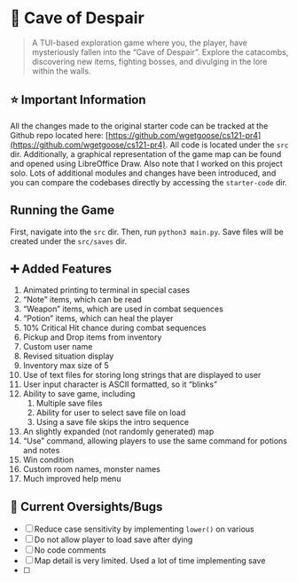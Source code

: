 # 🔦 Cave of Despair

> A TUI-based exploration game where you, the player, have mysteriously fallen into the “Cave of Despair”. Explore the catacombs, discovering new items, fighting bosses, and divulging in the lore within the walls.
> 

## ⭐ Important Information

All the changes made to the original starter code can be tracked at the Github repo located here: [https://github.com/wgetgoose/cs121-pr4](https://github.com/wgetgoose/cs121-pr4). All code is located under the `src` dir. Additionally, a graphical representation of the game map can be found and opened using LibreOffice Draw. Also note that I worked on this project solo. Lots of additional modules and changes have been introduced, and you can compare the codebases directly by accessing the `starter-code` dir.


## Running the Game
First, navigate into the `src` dir. Then, run `python3 main.py`. Save files will be created under the `src/saves` dir.

## ➕ Added Features

1. Animated printing to terminal in special cases
2. “Note” items, which can be read
3. “Weapon” items, which are used in combat sequences
4. “Potion” items, which can heal the player
5. 10% Critical Hit chance during combat sequences
6. Pickup and Drop items from inventory
7. Custom user name
8. Revised situation display
9. Inventory max size of 5
10. Use of text files for storing long strings that are displayed to user
11. User input character is ASCII formatted, so it “blinks”
12. Ability to save game, including
    1. Multiple save files
    2. Ability for user to select save file on load
    3. Using a save file skips the intro sequence
13. An slightly expanded (not randomly generated) map
14. “Use” command, allowing players to use the same command for potions and notes
15. Win condition
16. Custom room names, monster names
17. Much improved help menu

## 🔴 Current Oversights/Bugs

- [ ]  Reduce case sensitivity by implementing `lower()` on various
- [ ]  Do not allow player to load save after dying
- [ ]  No code comments
- [ ]  Map detail is very limited. Used a lot of time implementing save
- [ ]  